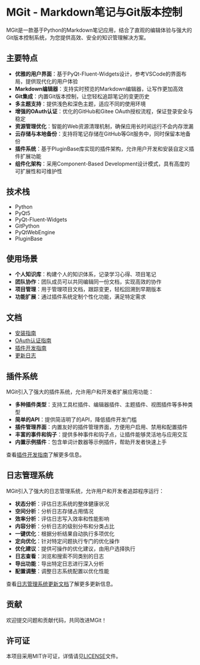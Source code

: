 # MGit - Markdown笔记与Git版本控制

MGit是一款基于Python的Markdown笔记应用，结合了直观的编辑体验与强大的Git版本控制系统，为您提供高效、安全的知识管理解决方案。

## 主要特点

- **优雅的用户界面**：基于PyQt-Fluent-Widgets设计，参考VSCode的界面布局，提供现代化的用户体验
- **Markdown编辑器**：支持实时预览的Markdown编辑器，让写作更加高效
- **Git集成**：内置Git版本控制，让您轻松追踪笔记的变更历史
- **多主题支持**：提供浅色和深色主题，适应不同的使用环境
- **增强的OAuth认证**：优化的GitHub和Gitee OAuth授权流程，保证登录安全与稳定
- **资源管理优化**：智能的Web资源清理机制，确保应用长时间运行不会内存泄漏
- **云存储与本地备份**：支持将笔记存储在GitHub等Git服务中，同时保留本地备份
- **插件系统**：基于PluginBase库实现的插件架构，允许用户开发和安装自定义插件扩展功能
- **组件化架构**：采用Component-Based Development设计模式，具有高度的可扩展性和可维护性

## 技术栈

- Python
- PyQt5
- PyQt-Fluent-Widgets
- GitPython
- PyQtWebEngine
- PluginBase

## 使用场景

- **个人知识库**：构建个人的知识体系，记录学习心得、项目笔记
- **团队协作**：团队成员可以共同编辑同一份文档，实现高效的协作
- **项目管理**：用于管理项目文档，跟踪变更，轻松回溯到早期版本
- **功能扩展**：通过插件系统定制个性化功能，满足特定需求

## 文档

- [安装指南](./docs/installation.md)
- [OAuth认证指南](./docs/oauth_authentication.md)
- [插件开发指南](./docs/plugin_development.md)
- [更新日志](./CHANGELOG.md)

## 插件系统

MGit引入了强大的插件系统，允许用户和开发者扩展应用功能：

- **多种插件类型**：支持工具栏插件、编辑器插件、主题插件、视图插件等多种类型
- **简单的API**：提供简洁明了的API，降低插件开发门槛
- **插件管理界面**：内置友好的插件管理界面，方便用户启用、禁用和配置插件
- **丰富的事件和钩子**：提供多种事件和钩子点，让插件能够灵活地与应用交互
- **内置示例插件**：包含单词计数器等示例插件，帮助开发者快速上手

查看[插件开发指南](./docs/plugin_development.md)了解更多信息。

## 日志管理系统

MGit引入了强大的日志管理系统，允许用户和开发者追踪程序运行：

- **状态分析**：评估日志系统的整体健康状况
- **空间分析**：分析日志存储占用情况
- **效率分析**：评估日志写入效率和性能影响
- **内容分析**：分析日志的级别分布和分类占比
- **一键优化**：根据分析结果自动执行多项优化
- **定向优化**：针对特定问题执行专门的优化操作
- **优化建议**：提供可操作的优化建议，由用户选择执行
- **日志查看**：浏览和搜索不同类别的日志
- **导出功能**：导出特定日志进行深入分析
- **配置调整**：调整日志系统配置以优化性能

查看[日志管理系统更新文档](./docs/plugin_development.md)了解更多更新信息。

## 贡献

欢迎提交问题和贡献代码，共同改进MGit！

## 许可证

本项目采用MIT许可证，详情请见[LICENSE](./LICENSE)文件。 